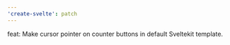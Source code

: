 ```yaml
---
'create-svelte': patch
---
```


feat: Make cursor pointer on counter buttons in default Sveltekit template.
